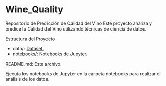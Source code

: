 # Wine_Quality
Repositorio de Predicción de Calidad del Vino Este proyecto analiza y predice la Calidad del Vino utilizando técnicas de ciencia de datos.

Estructura del Proyecto 
- data/: [Dataset.](https://github.com/Miguel-Sanabria/Wine_Quality/blob/Wine_Quality_v1/WineQT.csv)
- notebooks/: Notebooks de Jupyter.

README.md: Este archivo.

Ejecuta los notebooks de Jupyter en la carpeta notebooks para realizar el análisis de los datos.
